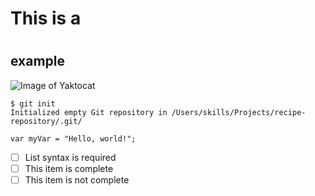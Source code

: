 # This is a <H1> 
## <H2> example

![Image of Yaktocat](https://octodex.github.com/images/yaktocat.png)

```
$ git init
Initialized empty Git repository in /Users/skills/Projects/recipe-repository/.git/
```

```
var myVar = "Hello, world!";
```

- [ ] List syntax is required
- [ ] This item is complete
- [ ] This item is not complete
